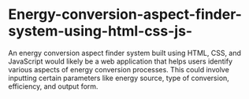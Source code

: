 # Energy-conversion-aspect-finder-system-using-html-css-js-
An energy conversion aspect finder system built using HTML, CSS, and JavaScript would likely be a web application that helps users identify various aspects of energy conversion processes. This could involve inputting certain parameters like energy source, type of conversion, efficiency, and output form. 
